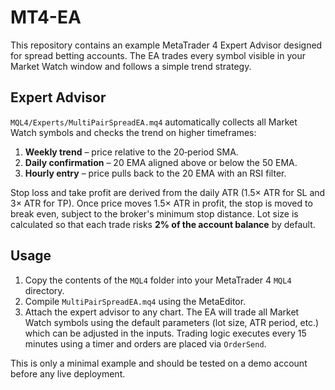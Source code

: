 # MT4-EA

This repository contains an example MetaTrader 4 Expert Advisor designed for spread betting accounts. The EA trades every symbol visible in your Market Watch window and follows a simple trend strategy.

## Expert Advisor

`MQL4/Experts/MultiPairSpreadEA.mq4` automatically collects all Market Watch symbols and checks the trend on higher timeframes:

1. **Weekly trend** – price relative to the 20‑period SMA.
2. **Daily confirmation** – 20 EMA aligned above or below the 50 EMA.
3. **Hourly entry** – price pulls back to the 20 EMA with an RSI filter.

Stop loss and take profit are derived from the daily ATR (1.5× ATR for SL and 3× ATR for TP). Once price moves 1.5× ATR in profit, the stop is moved to break even, subject to the broker's minimum stop distance. Lot size is calculated so that each trade risks **2% of the account balance** by default.

## Usage

1. Copy the contents of the `MQL4` folder into your MetaTrader 4 `MQL4` directory.
2. Compile `MultiPairSpreadEA.mq4` using the MetaEditor.
3. Attach the expert advisor to any chart. The EA will trade all Market Watch symbols using the default parameters (lot size, ATR period, etc.) which can be adjusted in the inputs. Trading logic executes every 15 minutes using a timer and orders are placed via `OrderSend`.

This is only a minimal example and should be tested on a demo account before any live deployment.
